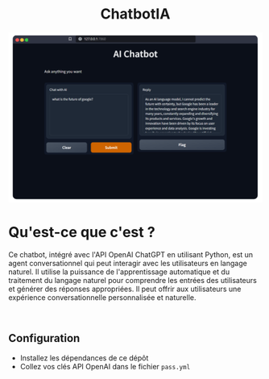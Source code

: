 <div align="center">
<h1> ChatbotIA </h1>
</div>

<h4 align="center"> 
<img src="https://github.com/xiaowuc2/ChatGPT-Python-Applications/blob/main/resource/ss4.png" width="850"> </h4>

# Qu'est-ce que c'est ?
Ce chatbot, intégré avec l'API OpenAI ChatGPT en utilisant Python, est un agent conversationnel qui peut interagir avec les utilisateurs en langage naturel. Il utilise la puissance de l'apprentissage automatique et du traitement du langage naturel pour comprendre les entrées des utilisateurs et générer des réponses appropriées. Il peut offrir aux utilisateurs une expérience conversationnelle personnalisée et naturelle.

<br>

## Configuration
- Installez les dépendances de ce dépôt
- Collez vos clés API OpenAI dans le fichier `pass.yml`